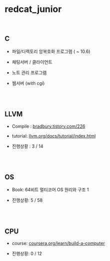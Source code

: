 # redcat_junior

<br>

## C

+ 파일/디렉토리 암복호화 프로그램 ( ~ 10.6)

+ 채팅서버 / 클라이언트

+ 노트 관리 프로그램

+ 웹서버 (with cgi)

<br><br>

## LLVM

+ Compile : <a href="https://bradbury.tistory.com/226">bradbury.tistory.com/226</a>

+ tutorial: <a href="https://llvm.org/docs/tutorial/index.html">llvm.org/docs/tutorial/index.html</a>

+ 진행상황 : 3 / 14

<br><br>

## OS

+ Book: 64비트 멀티코어 OS 원리와 구조 1

+ 진행상황: 5 / 58

<br><br>

## CPU

+ course: <a href="https://www.coursera.org/learn/build-a-computer">coursera.org/learn/build-a-computer</a>

+ 진행상황: 0 / 12
